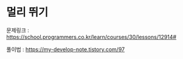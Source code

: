 # 멀리 뛰기

문제링크 : https://school.programmers.co.kr/learn/courses/30/lessons/12914#

풀이법 : https://my-develop-note.tistory.com/97

